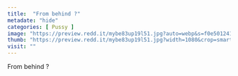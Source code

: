 ```yaml
---
title:  "From behind ?"
metadate: "hide"
categories: [ Pussy ]
image: "https://preview.redd.it/mybe83up19l51.jpg?auto=webp&s=f0e501241b5dbf183aebf6fb283e9bd0634f025f"
thumb: "https://preview.redd.it/mybe83up19l51.jpg?width=1080&crop=smart&auto=webp&s=8949240f6c8d74a227ad806c3db2ebbc07228320"
visit: ""
---
```

From behind ?
